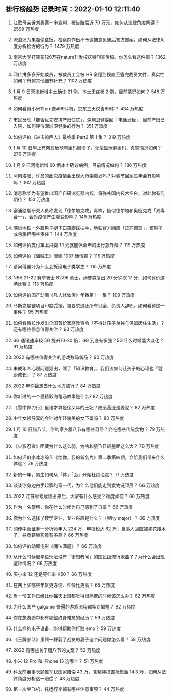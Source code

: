 
## 排行榜趋势 记录时间：2022-01-10 12:11:40
  
  1. 江歌母亲诉刘鑫案一审宣判，被告赔偿近 70 万元，如何从法律角度解读？ 2599 万热度
    
  2. 流浪汉为果腹偷盒饭，检察院作出不予逮捕意见随后警方撤案，如何从法律角度分析检方的行为？ 1479 万热度
    
  3. 南京大学打算花120万在nature刊发校庆特刊宣传稿，你怎么看这件事？ 1362 万热度
    
  4. 网传拼多多开始裁员，被裁员工会被 HR 全程监视直至签完裁员文件，真实性如何？有何其他细节补充？ 1102 万热度
    
  5. 1 月 9 日天津新增本土确诊 21 例，本土无症状 2 例，目前情况如何？ 546 万热度
    
  6. 如何看待小米12pro送499耳机，京东三天仅售69件？ 434 万热度
    
  7. 市民反映「能否优先安排产妇住院」，深圳卫健委回「电话发我」，目前产妇已入院，如何评价深圳卫健委的行为？ 351 万热度
    
  8. 如何评价《进击的巨人》最终季 Part2 第 1 集？ 319 万热度
    
  9. 1 月 10 日早上有网友反映粤康码崩溃了，无法显示健康码，真实情况如何？ 276 万热度
    
  10. 1 月 9 日河南新增 60 例本土确诊病例，目前情况如何？ 186 万热度
    
  11. 河南洛阳、许昌的此次疫情会出现大范围爆发吗？对春节回家过年会有影响吗？ 162 万热度
    
  12. 消息称华为有望推出国产自研浏览器内核，将弥补国内技术空白，对此你有何期待？ 153 万热度
    
  13. 塞浦路斯研究人员称发现「德尔塔克戎」毒株，疑似德尔塔和奥密克戎「双毒合一」，会对疫情产生哪些影响？ 149 万热度
    
  14. 深圳地铁一外籍男子褪下口罩脚踩扶手，地铁官方回应「正在调查」，该男子或将承担哪些责任？ 144 万热度
    
  15. 如何评价支付宝上只要 1.1 元就能保全年的出行意外险？ 119 万热度
    
  16. 如何评价《海贼王》漫画 1037 话情报？ 115 万热度
    
  17. 请问傅里叶为什么会折磨电子类学生？ 115 万热度
    
  18. NBA 21-22 赛季骑士 82:96 勇士，汤普森复出 20 分钟砍 17 分，如何评价这场比赛？ 113 万热度
    
  19. 如何评价国产动画《凡人修仙传》年番第十一集？ 109 万热度
    
  20. 马斯克星链项目印度受挫，被要求退还所有订金，负责人辞职，如何看待这一事件？ 95 万热度
    
  21. 如何看待长沙发出全国首份家庭教育令「不得让孩子单独与保姆居住生活」？还有哪些信息值得关注？ 93 万热度
    
  22. 6G 通讯速率较 5G 提升10-20 倍，6G 到底有多强？5G 什么时候能大众化？ 91 万热度
    
  23. 2022 有哪些值得关注的游戏数码新品？ 90 万热度
    
  24. 未成年人心理问题频出，除了「知识教育」，我们该如何让孩子的心理也「健康成长」？ 87 万热度
    
  25. 2022 年你最想去什么地方旅行？ 84 万热度
    
  26. 你听过的一个最精彩海龟汤故事是什么? 82 万热度
    
  27. 《雪中悍刀行》里谁才算是徐凤年的王妃？陆丞燕还是姜泥？ 82 万热度
    
  28. 中年女领导真的会针对年轻貌美的女下属吗？ 80 万热度
    
  29. 1 月 10 日腊八节，你的家乡腊八节有哪些习俗？会吃哪些传统食物？ 79 万热度
    
  30. 《火影忍者》团藏为什么这么弱，为啥和猿飞日斩差距这么大？ 78 万热度
    
  31. 如何评价李冰冰综艺《给你，我的新名片》第二季第四期，会给我们带来什么体验？ 76 万热度
    
  32. 新的一年，男生如何从「体」「面」开始杜绝油腻？ 71 万热度
    
  33. 谈谈你身边白手起家的富一代，为什么他们能走到食物链顶层？ 66 万热度
    
  34. 2022 江苏省考成绩出来后，大家有什么感受？难度如何？ 66 万热度
    
  35. 作为一名警察，你在什么时候为自己感到了自豪？ 66 万热度
    
  36. 你为什么选择了数学专业，专业兴趣是什么？（Why major）？ 66 万热度
    
  37. 网传中泰证券一分析师年入 224 万，申报税达 62 万，当事人回应被移花接木了，券商薪酬究竟有多高？ 66 万热度
    
  38. 如何评价动画电影《魔法满屋》？ 66 万热度
    
  39. 从什么时候起华语乐坛没有「街知巷闻」的国民级流行歌曲了？为什么会出现这种情况？ 66 万热度
    
  40. 买小米 12 还是等红米 K50？ 66 万热度
    
  41. 在网上买哪些年货更方便、性价比更高？ 65 万热度
    
  42. 当一份工作已经让你每天上班都觉得很痛苦的时候该怎么办？ 62 万热度
    
  43. 为什么国产 galgame 普遍的游戏流程都相对偏短？ 62 万热度
    
  44. 你在旅游途中都有哪些终身难忘的经历？ 59 万热度
    
  45. 什么样的电子设备，能够帮助你打败 emo？ 59 万热度
    
  46. 《王牌部队》里顾一野娶了战友的妻子这个问题你怎么看？ 58 万热度
    
  47. 2022 有哪些关于腊八节的文案？ 52 万热度
    
  48. 小米 12 Pro 和 iPhone 13 选哪个？ 51 万热度
    
  49. 科龙前董事长顾雏军获国家赔偿 43 万，含精神损害抚慰金 14.3 万，如何从法律角度分析这一赔偿？ 48 万热度
    
  50. 第一次坐飞机，托运行李都有哪些注意事项？ 44 万热度
    